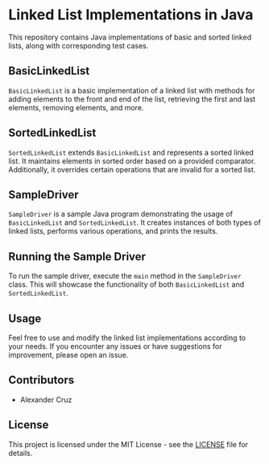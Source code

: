 # Linked List Implementations in Java

This repository contains Java implementations of basic and sorted linked lists, along with corresponding test cases.

## BasicLinkedList

`BasicLinkedList` is a basic implementation of a linked list with methods for adding elements to the front and end of the list, retrieving the first and last elements, removing elements, and more.

## SortedLinkedList

`SortedLinkedList` extends `BasicLinkedList` and represents a sorted linked list. It maintains elements in sorted order based on a provided comparator. Additionally, it overrides certain operations that are invalid for a sorted list.

## SampleDriver

`SampleDriver` is a sample Java program demonstrating the usage of `BasicLinkedList` and `SortedLinkedList`. It creates instances of both types of linked lists, performs various operations, and prints the results.

## Running the Sample Driver

To run the sample driver, execute the `main` method in the `SampleDriver` class. This will showcase the functionality of both `BasicLinkedList` and `SortedLinkedList`.

## Usage

Feel free to use and modify the linked list implementations according to your needs. If you encounter any issues or have suggestions for improvement, please open an issue.

## Contributors

- Alexander Cruz

## License

This project is licensed under the MIT License - see the [LICENSE](LICENSE) file for details.
